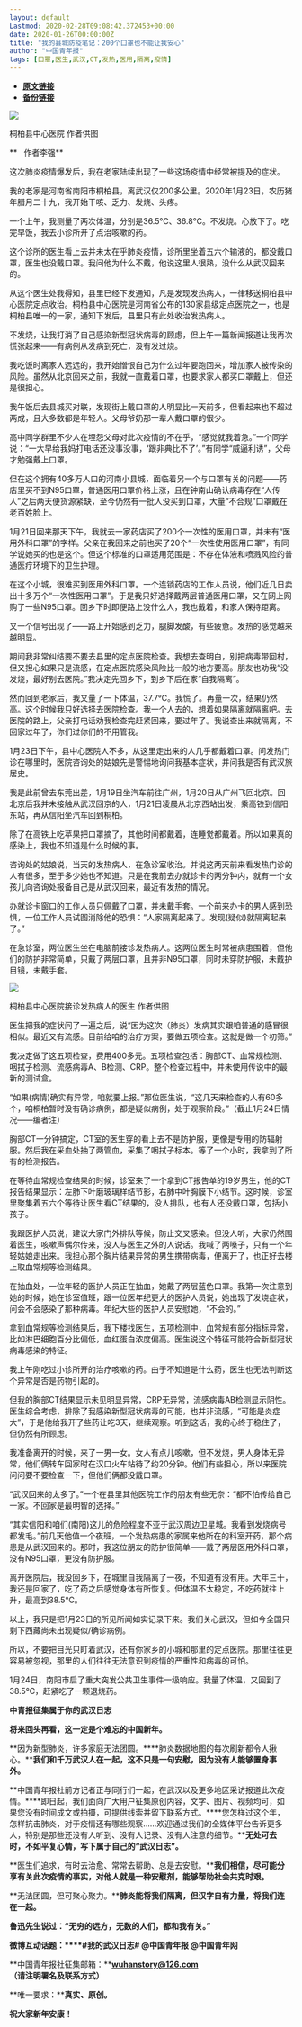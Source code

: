 ```yaml
---
layout: default
Lastmod: 2020-02-28T09:08:42.372453+00:00
date: 2020-01-26T00:00:00Z
title: "我的县城防疫笔记：200个口罩也不能让我安心"
author: "中国青年报"
tags: [口罩,医生,武汉,CT,发热,医用,隔离,疫情]
---
```


* [**原文链接**](http://mp.weixin.qq.com/s?__biz=MjM5MDQ3MTEyMQ==&mid=2653326244&idx=1&sn=abeb3fb997d47557923e4db48cbdd630&chksm=bd966d1a8ae1e40c7f599a306e008bf95e98809c0fdce2a4091efaf7f061a83f2d24e531debe#rd)
* [**备份链接**](http://archive.ph/6q6uF)


  

![](/images/post/240f022f916b94ed9bebcd9e18e610b9.jpg)

桐柏县中心医院 作者供图  

**   作者李强**

这次肺炎疫情爆发后，我在老家陆续出现了一些这场疫情中经常被提及的症状。  

我的老家是河南省南阳市桐柏县，离武汉仅200多公里。2020年1月23日，农历猪年腊月二十九，我开始干咳、乏力、发烧、头疼。  

一个上午，我测量了两次体温，分别是36.5℃、36.8℃。不发烧。心放下了。吃完早饭，我去小诊所开了点治咳嗽的药。  

这个诊所的医生看上去并未太在乎肺炎疫情，诊所里坐着五六个输液的，都没戴口罩，医生也没戴口罩。我问他为什么不戴，他说这里人很熟，没什么从武汉回来的。  

从这个医生处我得知，县里已经下发通知，凡是发现发热病人，一律移送桐柏县中心医院定点收治。桐柏县中心医院是河南省公布的130家县级定点医院之一，也是桐柏县唯一的一家，通知下发后，县里只有此处收治发热病人。  

不发烧，让我打消了自己感染新型冠状病毒的顾虑，但上午一篇新闻报道让我再次慌张起来——有病例从发病到死亡，没有发过烧。  

我吃饭时离家人远远的，我开始憎恨自己为什么过年要跑回来，增加家人被传染的风险。虽然从北京回来之前，我就一直戴着口罩，也要求家人都买口罩戴上，但还是很担心。  

我午饭后去县城买对联，发现街上戴口罩的人明显比一天前多，但看起来也不超过两成，且大多数都是年轻人。父母爷奶那一辈人戴口罩的很少。  

高中同学群里不少人在埋怨父母对此次疫情的不在乎，“感觉就我着急。”一个同学说：“一大早给我妈打电话还没事没事，‘跟非典比不了’。”有同学“威逼利诱”，父母才勉强戴上口罩。  

但在这个拥有40多万人口的河南小县城，面临着另一个与口罩有关的问题——药店里买不到N95口罩，普通医用口罩价格上涨，且在钟南山确认病毒存在“人传人”之后两天便货源紧缺，至今仍然有一批人没买到口罩，大量“不合规”口罩戴在老百姓脸上。  

1月21日回来那天下午，我就去一家药店买了200个一次性的医用口罩，并未有“医用外科口罩”的字样。父亲在我回来之前也买了20个“一次性使用医用口罩”，有同学说她买的也是这个。但这个标准的口罩适用范围是：不存在体液和喷溅风险的普通医疗环境下的卫生护理。  

在这个小城，很难买到医用外科口罩。一个连锁药店的工作人员说，他们近几日卖出十多万个“一次性医用口罩”。于是我只好选择戴两层普通医用口罩，又在网上网购了一些N95口罩。回乡下时即便路上没什么人，我也戴着，和家人保持距离。  

又一个信号出现了——路上开始感到乏力，腿脚发酸，有些疲惫。发热的感觉越来越明显。  

期间我非常纠结要不要去县里的定点医院检查。我想去查明白，别把病毒带回村，但又担心如果只是流感，在定点医院感染风险比一般的地方要高。朋友也劝我“没发烧，最好别去医院。”我决定先回乡下，到乡下后在家“自我隔离”。  

然而回到老家后，我又量了一下体温，37.7℃。我慌了。再量一次，结果仍然高。这个时候我只好选择去医院检查。我一个人去的，想着如果隔离就隔离吧。去医院的路上，父亲打电话劝我检查完赶紧回来，要过年了。我说查出来就隔离，不回家过年了，你们过你们的不用管我。  

1月23日下午，县中心医院人不多，从这里走出来的人几乎都戴着口罩。问发热门诊在哪里时，医院咨询处的姑娘先是警惕地询问我基本症状，并问我是否有武汉旅居史。  

我是此前曾去东莞出差，1月19日坐汽车前往广州，1月20日从广州飞回北京。回北京后我并未接触从武汉回京的人，1月21日凌晨从北京西站出发，乘高铁到信阳东站，再从信阳坐汽车回到桐柏。  

除了在高铁上吃苹果把口罩摘了，其他时间都戴着，连睡觉都戴着。所以如果真的感染上，我也不知道是什么时候的事。  

咨询处的姑娘说，当天的发热病人，在急诊室收治。并说这两天前来看发热门诊的人有很多，至于多少她也不知道。只是在我前去办就诊卡的两分钟内，就有一个女孩儿向咨询处报备自己是从武汉回来，最近有发热的情况。  

办就诊卡窗口的工作人员只佩戴了口罩，并未戴手套。一个前来办卡的男人感到恐惧，一位工作人员试图消除他的恐惧：“人家隔离起来了。发现(疑似)就隔离起来了。”  

在急诊室，两位医生坐在电脑前接诊发热病人。这两位医生时常被病患围着，但他们的防护非常简单，只戴了两层口罩，且并非N95口罩，同时未穿防护服，未戴护目镜，未戴手套。  

![](/images/post/443c9f536ed19d7693ae1e13b501a737.jpg)

桐柏县中心医院接诊发热病人的医生 作者供图

医生把我的症状问了一遍之后，说“因为这次（肺炎）发病其实跟咱普通的感冒很相似。最近又有流感。目前给咱的治疗方案，要做五项检查。这就是做一个初筛。”  

我决定做了这五项检查，费用400多元。五项检查包括：胸部CT、血常规检测、咽拭子检测、流感病毒A、B检测、CRP。整个检查过程中，并未使用传说中的最新的测试盒。  

“如果(病情)确实有异常，咱就要上报。”那位医生说，“这几天来检查的人有60多个，咱桐柏暂时没有确诊病例，都是疑似病例，处于观察阶段。”（截止1月24日情况——编者注）  

胸部CT一分钟搞定，CT室的医生穿的看上去不是防护服，更像是专用的防辐射服。然后我在采血处抽了两管血，采集了咽拭子标本。等了一个小时，我拿到了所有的检测报告。  

在等待血常规检查结果的时候，诊室来了一个拿到CT报告单的19岁男生，他的CT报告结果显示：左肺下叶磨玻璃样结节影，右肺中叶胸膜下小结节。这时候，诊室里聚集着五六个等待让医生看CT结果的，没人排队，也有人还没戴口罩，包括小孩子。  

我跟医护人员说，建议大家门外排队等候，防止交叉感染。但没人听，大家仍然围着医生，咳嗽声偶尔传来，没人与医生之外的人说话。我喊了两嗓子，只有一个年轻姑娘走出来。我担心那个胸片结果异常的男生携带病毒，便离开了，也正好去楼上取血常规等检测结果。  

在抽血处，一位年轻的医护人员正在抽血，她戴了两层蓝色口罩。我第一次注意到她的时候，她在诊室值班，跟一位医年纪更大的医护人员说，她出现了发烧症状，问会不会感染了那种病毒。年纪大些的医护人员安慰她，“不会的。”  

拿到血常规等检测结果后，我下楼找医生，五项检测中，血常规有部分指标异常，比如淋巴细胞百分比偏低，血红蛋白浓度偏高。医生说这个特征可能符合新型冠状病毒感染的特征。  

我上午刚吃过小诊所开的治疗咳嗽的药。由于不知道是什么药，医生也无法判断这个异常是否是药物引起的。  

但我的胸部CT结果显示未见明显异常，CRP无异常，流感病毒AB检测显示阴性。医生综合考虑，排除了我感染新型冠状病毒的可能，也并非流感，“可能是炎症大”，于是他给我开了些药让吃3天，继续观察。听到这话，我的心终于稳住了，但仍然有所顾虑。  

我准备离开的时候，来了一男一女。女人有点儿咳嗽，但不发烧，男人身体无异常，他们俩转车回家时在汉口火车站待了约20分钟。他们有些担心，所以来医院问问要不要检查一下，但他们俩都没戴口罩。  

“武汉回来的太多了。”一个在县里其他医院工作的朋友有些无奈：“都不怕传给自己一家。不回家是最明智的选择。”  

“其实信阳和咱们(南阳)这儿的危险程度不亚于武汉周边卫星城。我看到发烧病号都发毛。”前几天他值一个夜班，一个发热病患的家属来他所在的科室开药，那个病患是从武汉回来的。那时，我这位朋友的防护很简单——戴了两层医用外科口罩，没有N95口罩，更没有防护服。  

离开医院后，我没回乡下，在城里自我隔离了一夜，不知道有没有用。大年三十，我还是回家了，吃了药之后感觉身体有所恢复。但体温不太稳定，不吃药就往上升，最高到38.5℃。  

以上，我只是把1月23日的所见所闻如实记录下来。我们关心武汉，但如今全国只剩下西藏尚未出现疑似/确诊病例。  

所以，不要把目光只盯着武汉，还有你家乡的小城和那里的定点医院。那里往往更容易被忽视，那里的人们往往无法意识到疫情的严重性和病毒的可怕。  

1月24日，南阳市启了重大突发公共卫生事件一级响应。我量了体温，又回到了38.5℃，赶紧吃了一颗退烧药。

**中青报征集属于你的武汉日志**  

**将来回头再看，这一定是个难忘的中国新年。**

**因为新型肺炎，许多家庭无法团圆。****肺炎数据地图的每次刷新都令人揪心。****我们和千万武汉人在一起，这不只是一句安慰，因为没有人能够置身事外。**

**中国青年报社前方记者正与同行们一起，在武汉以及更多地区采访报道此次疫情。****即日起，我们面向广大用户征集原创内容，文字、图片、视频均可，如果您没有时间成文或拍摄，可提供线索并留下联系方式。****您怎样过这个年，怎样抗击肺炎，对于疫情还有哪些观察……欢迎通过我们的全媒体平台告诉更多人，特别是那些还没有人听到、没有人记录、没有人注意的细节。****无处可去时，不如平复心情，写下属于自己的“武汉日志”。**

**医生们追求，有时去治愈、常常去帮助、总是去安慰。****我们相信，尽可能分享有关此次疫情的事实，对他人就是一种安慰剂，能够帮助社会共克时艰。**

**无法团圆，但可聚心聚力。****肺炎能将我们隔离，但汉字自有力量，将我们连在一起。**

**鲁迅先生说过：****“无穷的远方，无数的人们，都和我有关。****”**

**微博互动话题：****#我的武汉日志# @中国青年报 @中国青年网**

**中国青年报社征集邮箱：****wuhanstory@126.com（请注明署名及联系方式）**  

**唯一要求：****真实、原创。**

**祝大家新年安康！**

